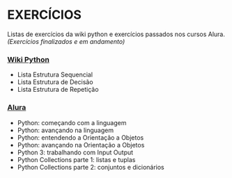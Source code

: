 # EXERCÍCIOS
Listas de exercícios da wiki python e exercícios passados nos cursos Alura.
<i> (Exercícios finalizados e em andamento)</i>

### [Wiki Python](https://wiki.python.org.br/)

* Lista Estrutura Sequencial
* Lista Estrutura de Decisão
* Lista Estrutura de Repetição


### [Alura](https://www.alura.com.br/)

* Python: começando com a linguagem
* Python: avançando na linguagem
* Python: entendendo a Orientação a Objetos
* Python: avançando na Orientação a Objetos
* Python 3: trabalhando com Input Output
* Python Collections parte 1: listas e tuplas
* Python Collections parte 2: conjuntos e dicionários
